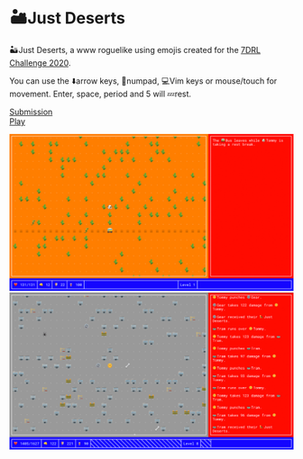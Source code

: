 # 🏜️Just Deserts

🏜️Just Deserts, a www roguelike using emojis created for the [7DRL Challenge 2020](https://itch.io/jam/7drl-challenge-2020).

You can use the ⬇️arrow keys, 🔢numpad, 💻Vim keys or mouse/touch for movement. Enter, space, period and 5 will 💤rest.

[Submission](https://itch.io/jam/7drl-challenge-2020/rate/583523)  
[Play](https://chenks.itch.io/just-deserts)

![Screenshot](screenshot.jpg "Screenshot")  
![Screenshot 2](screenshot-2.jpg "Screenshot 2")
